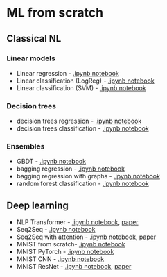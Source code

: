 # ML from scratch
## Classical NL
### Linear models
- Linear regression - [.ipynb notebook](https://github.com/Dzagcoffee/my_machine_learning/blob/main/ML_from_scratch/classical_ML/linear_models/linear_regression.ipynb)
- Linear classification (LogReg) - [.ipynb notebook](https://github.com/Dzagcoffee/my_machine_learning/blob/main/ML_from_scratch/classical_ML/linear_models/linear_classification_LogReg.ipynb)
- Linear classification (SVM) - [.ipynb notebook](https://github.com/Dzagcoffee/my_machine_learning/blob/main/ML_from_scratch/classical_ML/linear_models/linear_classification_SVM.ipynb)

### Decision trees
- decision trees regression - [.ipynb notebook](https://github.com/Dzagcoffee/my_machine_learning/blob/main/ML_from_scratch/classical_ML/decision_trees/decision_tree_regression.ipynb)
- decision trees classification - [.ipynb notebook](https://github.com/Dzagcoffee/my_machine_learning/blob/main/ML_from_scratch/classical_ML/decision_trees/decision_tree_classification.ipynb)

### Ensembles
- GBDT - [.ipynb notebook](https://github.com/Dzagcoffee/my_machine_learning/blob/main/ML_from_scratch/classical_ML/ensembles/GBDT.ipynb)
- bagging regression - [.ipynb notebook](https://github.com/Dzagcoffee/my_machine_learning/blob/main/ML_from_scratch/classical_ML/ensembles/bagging_regression.ipynb)
- bagging regression with graphs - [.ipynb notebook](https://github.com/Dzagcoffee/my_machine_learning/blob/main/ML_from_scratch/classical_ML/ensembles/bagging_regression_with_graphs.ipynb)
- random forest classification - [.ipynb notebook](https://github.com/Dzagcoffee/my_machine_learning/blob/main/ML_from_scratch/classical_ML/ensembles/random_forest_classification.ipynb)

## Deep learning
- NLP Transformer - [.ipynb notebook](https://github.com/Dzagcoffee/my_machine_learning/blob/main/ML_from_scratch/deep_learning/Transformer_NLP/Transformer_NLP.ipynb), [paper](https://arxiv.org/pdf/1706.03762.pdf)
- Seq2Seq - [.ipynb notebook](https://github.com/Dzagcoffee/my_machine_learning/blob/main/ML_from_scratch/deep_learning/basic_seq_to_seq/seq_to_seq.ipynb)
- Seq2Seq with attention - [.ipynb notebook](https://github.com/Dzagcoffee/my_machine_learning/blob/main/ML_from_scratch/deep_learning/basic_seq_to_seq/seq_to_seq_with_attention.ipynb), [paper](https://arxiv.org/pdf/1409.0473.pdf)
- MNIST from scratch- [.ipynb notebook](https://github.com/Dzagcoffee/my_machine_learning/blob/main/ML_from_scratch/deep_learning/MNIST_from_scratch.ipynb)
- MNIST PyTorch - [.ipynb notebook](https://github.com/Dzagcoffee/my_machine_learning/blob/main/ML_from_scratch/deep_learning/PyTorch_MNIST.ipynb)
- MNIST CNN - [.ipynb notebook](https://github.com/Dzagcoffee/my_machine_learning/blob/main/ML_from_scratch/deep_learning/PyTorch_CNN_MNIST.ipynb)
- MNIST ResNet - [.ipynb notebook](https://github.com/Dzagcoffee/my_machine_learning/blob/main/ML_from_scratch/deep_learning/PyTorch_ResNet_MNIST.ipynb), [paper](https://arxiv.org/pdf/1512.03385.pdf)
